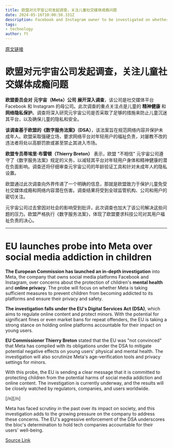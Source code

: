 ```yaml
---
title: 欧盟对元宇宙公司发起调查，关注儿童社交媒体成瘾问题
date: 2024-05-16T10:00:58.331Z
description: Facebook and Instagram owner to be investigated on whether it does enough to protect mental health of young users
tags: 
- technology
author: ft
---
```


[原文链接](https://ft.com/content/3978c96a-21b4-469f-bca9-1b1055bb3a6f)

# 欧盟对元宇宙公司发起调查，关注儿童社交媒体成瘾问题

**欧盟委员会对** **元宇宙（Meta）公司** **展开深入调查**，该公司是社交媒体平台 Facebook 和 Instagram 的母公司。此次调查的重点关注点是儿童的 **精神健康** 和 **网络隐私保护**。调查将深入研究元宇宙公司是否采取了足够的措施来防止儿童沉迷其平台，以及确保儿童的隐私和安全。

**该调查基于欧盟的《数字服务法案》（DSA）**，该法案旨在规范网络内容并保护未成年人。欧盟采取强硬立场，要求网络平台对年轻用户的福祉负责，对屡教不改的违法者将处以高额罚款或甚至禁止其进入市场。

**欧盟专员蒂埃里·布雷顿（Thierry Breton）** 表示，欧盟 "不相信" 元宇宙公司遵守了《数字服务法案》规定的义务，以减轻其平台对年轻用户身体和精神健康的潜在负面影响。调查还将仔细审查元宇宙公司的年龄验证工具和针对未成年人的隐私设置。

欧盟通过此次调查向外界传递了一个明确的信息，那就是欧盟致力于保护儿童免受社交媒体成瘾和网络内容潜在伤害。调查结果将受到全球监管机构、公司和用户的密切关注。

元宇宙公司过去曾因对社会的影响受到批评，此次调查也加大了该公司解决这些问题的压力。欧盟严格执行《数字服务法案》，体现了欧盟要求科技公司对其用户福祉负责的决心。

---

# EU launches probe into Meta over social media addiction in children

**The European Commission has launched an in-depth investigation** into Meta, the company that owns social media platforms Facebook and Instagram, over concerns about the protection of children's **mental health** and **online privacy**. The probe will focus on whether Meta is taking sufficient measures to prevent children from becoming addicted to its platforms and ensure their privacy and safety. 

**The investigation falls under the EU's Digital Services Act (DSA)**, which aims to regulate online content and protect minors. With the potential for significant fines or even market bans for repeat offenders, the EU is taking a strong stance on holding online platforms accountable for their impact on young users. 

**EU Commissioner Thierry Breton** stated that the EU was "not convinced" that Meta has complied with its obligations under the DSA to mitigate potential negative effects on young users' physical and mental health. The investigation will also scrutinize Meta's age-verification tools and privacy settings for minors. 

With this probe, the EU is sending a clear message that it is committed to protecting children from the potential harms of social media addiction and online content. The investigation is currently underway, and the results will be closely watched by regulators, companies, and users worldwide. 

[/n][/n]

Meta has faced scrutiny in the past over its impact on society, and this investigation adds to the growing pressure on the company to address these concerns. The EU's aggressive enforcement of the DSA underscores the bloc's determination to hold tech companies accountable for their users' well-being.

[Source Link](https://ft.com/content/3978c96a-21b4-469f-bca9-1b1055bb3a6f)

